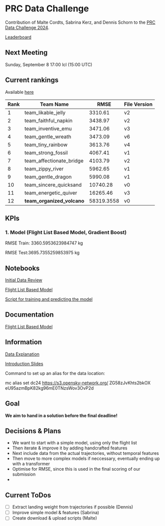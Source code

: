 # PRC Data Challenge

Contribution of Malte Cordts, Sabrina Kerz, and Dennis Schorn to the [PRC Data Challenge 2024](https://ansperformance.eu/study/data-challenge/).

[Leaderboard](https://datacomp.opensky-network.org/results)

## Next Meeting
Sunday, September 8 17:00 lcl (15:00 UTC)

## Current rankings

Available [here](https://datacomp.opensky-network.org/api/rankings)

<!--result-start-->
| Rank | Team Name | RMSE | File Version |
| ---- | --------- | ---- | ------------ |
| 1 | team_likable_jelly | 3310.61 | v2 |
| 2 | team_faithful_napkin | 3438.97 | v2 |
| 3 | team_inventive_emu | 3471.06 | v3 |
| 4 | team_gentle_wreath | 3473.09 | v6 |
| 5 | team_tiny_rainbow | 3613.76 | v4 |
| 6 | team_strong_fossil | 4067.41 | v1 |
| 7 | team_affectionate_bridge | 4103.79 | v2 |
| 8 | team_zippy_river | 5962.65 | v1 |
| 9 | team_gentle_dragon | 5990.08 | v1 |
| 10 | team_sincere_quicksand | 10740.28 | v0 |
| 11 | team_energetic_quiver | 16265.46 | v3 |
| 12 | **team_organized_volcano** | 58319.3558 | v0 |
<!--result-end-->

## KPIs 
### 1. Model (Flight List Based Model, Gradient Boost)
RMSE Train: 3360.5953623984747 kg 

RMSE Test:3695.7355259853975 kg 

## Notebooks
[Initial Data Review](https://colab.research.google.com/drive/1WMxJp5L7vl9GBKhZzXFJeXjvI1MgSNON#scrollTo=p6q00gZ2aoNO) 

[Flight List Based Model](https://colab.research.google.com/drive/1h_4Kw_Kx4-c8agqgn95yTxK5HRhB2JIF)

[Script for training and predicting the model](https://colab.research.google.com/drive/1mKO-b7YfdCXVuNLkEvr6OccVzr4FLsp0?usp=sharing)

## Documentation

[Flight List Based Model](https://docs.google.com/document/d/1--aCGaPIoykFuH6jPuZkSNKuL8PHXe96vltabt59e6Y/edit)

## Information
[Data Explanation](https://drive.google.com/file/d/1qJPLEoQPBFM8mL6tLpiV-vdHZd88V_wM/view?usp=drive_link) 

[Introduction Slides](https://drive.google.com/file/d/1aDVe83t2N_of7b_DXSE8yEuQ1MaV0RpH/view?usp=drive_link) 

Command to set up an alias for the data location:

mc alias set dc24 https://s3.opensky-network.org/ ZG58zJvKhts2bkOX eU95azmBpK82kg96mE0TNzsWov3OvP2d

## Goal
**We aim to hand in a solution before the final deadline!**

## Decisions & Plans
- We want to start with a simple model, using only the flight list
- Then iterate & improve it by adding handcrafted features
- Next include data from the actual trajectories, without temporal features
- Then move to more complex models if neccessary, eventually ending up with a transformer
- Optimise for RMSE, since this is used in the final scoring of our submission
- 

## Current ToDos
- [ ] Extract landing weight from trajectories if possible (Dennis)
- [ ] Improve simple model & features (Sabrina)
- [ ] Create download & upload scripts (Malte)
